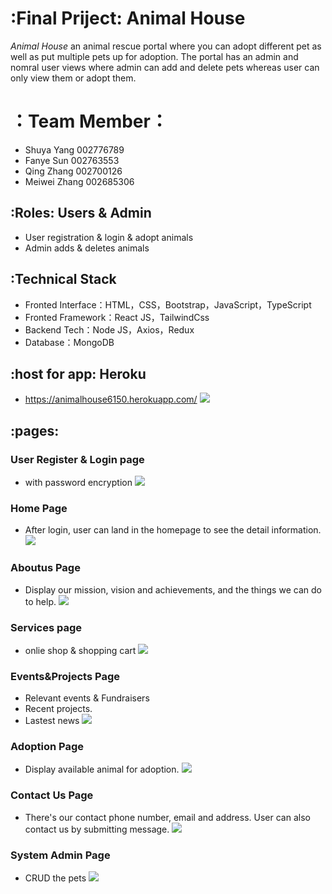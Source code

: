 # :Final Priject: Animal House
*Animal House* an animal rescue portal where you can adopt different pet as well as put multiple pets up for adoption. The portal has an admin and nomral user views where admin can add and delete pets whereas user can only view them or adopt them.  

# ：Team Member：
- Shuya Yang   002776789
- Fanye Sun    002763553
- Qing Zhang   002700126
- Meiwei Zhang 002685306

## :Roles: Users & Admin
- User registration & login & adopt animals
- Admin adds & deletes animals 

## :Technical Stack
- Fronted Interface：HTML，CSS，Bootstrap，JavaScript，TypeScript
- Fronted Framework：React JS，TailwindCss
- Backend Tech：Node JS，Axios，Redux
- Database：MongoDB

## :host for app: Heroku
- https://animalhouse6150.herokuapp.com/
![](https://github.com/qingzzzhang/INFO6150_Web_Design_and_User_Experience_2022_finalproject/blob/main/screenshots/heroku.jpeg)

## :pages:
### User Register & Login page
- with password encryption
![](https://github.com/qingzzzhang/INFO6150_Web_Design_and_User_Experience_2022_finalproject/blob/main/screenshots/login%26register.png)

### Home Page
- After login, user can land in the homepage to see the detail information.
![](https://github.com/qingzzzhang/INFO6150_Web_Design_and_User_Experience_2022_finalproject/blob/main/screenshots/home.png)

### Aboutus Page
- Display our mission, vision and achievements, and the things we can do to help.
![](https://github.com/qingzzzhang/INFO6150_Web_Design_and_User_Experience_2022_finalproject/blob/main/screenshots/about.png)

### Services page
- onlie shop & shopping cart
![](https://github.com/qingzzzhang/INFO6150_Web_Design_and_User_Experience_2022_finalproject/blob/main/screenshots/services.png)

### Events&Projects Page
- Relevant events & Fundraisers 
- Recent projects.
- Lastest news
![](https://github.com/qingzzzhang/INFO6150_Web_Design_and_User_Experience_2022_finalproject/blob/main/screenshots/events.png)

### Adoption Page
- Display available animal for adoption.
![](https://github.com/qingzzzhang/INFO6150_Web_Design_and_User_Experience_2022_finalproject/blob/main/screenshots/adoption.png)


### Contact Us Page
- There's our contact phone number, email and address. User can also contact us by submitting message.
![](https://github.com/qingzzzhang/INFO6150_Web_Design_and_User_Experience_2022_finalproject/blob/main/screenshots/contact.png)

### System Admin Page
- CRUD the pets
![](https://github.com/qingzzzhang/INFO6150_Web_Design_and_User_Experience_2022_finalproject/blob/main/screenshots/system.png)



